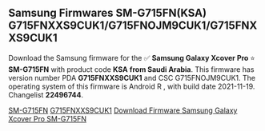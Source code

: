 <h2>Samsung Firmwares SM-G715FN(KSA) G715FNXXS9CUK1/G715FNOJM9CUK1/G715FNXXS9CUK1</h2>
Download the Samsung firmware for the ✅ <strong>Samsung Galaxy Xcover Pro </strong> ⭐ <strong>SM-G715FN</strong> with product code <strong>KSA</strong> <strong> from Saudi Arabia</strong>. This firmware has version number PDA <strong>G715FNXXS9CUK1</strong> and CSC G715FNOJM9CUK1. The operating system of this firmware is Android R , with build date 2021-11-19. Changelist <strong>22496744</strong>.


[SM-G715FN](https://samfirm.shop/samsung/model/SM-G715FN)
[G715FNXXS9CUK1](https://samfirm.shop/samsung/pda/G715FNXXS9CUK1)
[Download Firmware Samsung Galaxy Xcover Pro SM-G715FN](https://samfirm.shop/samsung/firmware/475650)
